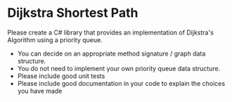 # Dijkstra Shortest Path

<p>Please create a C# library that provides an implementation of Dijkstra's Algorithm using a priority queue.</p>
<ul>
<li>You can decide on an appropriate method signature / graph data structure.</li>
<li>You do not need to implement your own priority queue data structure.</li>
<li>Please include good unit tests</li>
<li>Please include good documentation in your code to explain the choices you have made</li>
</ul>
